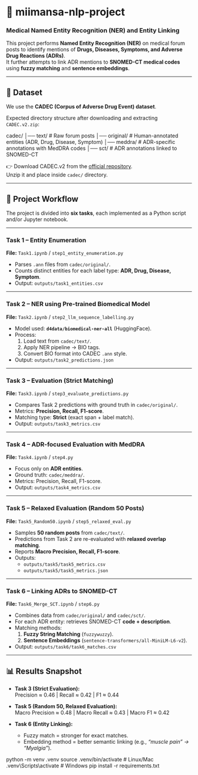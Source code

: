 # 🧬 miimansa-nlp-project
### Medical Named Entity Recognition (NER) and Entity Linking  

This project performs **Named Entity Recognition (NER)** on medical forum posts to identify mentions of **Drugs, Diseases, Symptoms, and Adverse Drug Reactions (ADRs)**.  
It further attempts to link ADR mentions to **SNOMED-CT medical codes** using **fuzzy matching** and **sentence embeddings**.  

---

## 📂 Dataset  

We use the **CADEC (Corpus of Adverse Drug Event) dataset**.  

Expected directory structure after downloading and extracting `CADEC.v2.zip`:  

cadec/
│── text/ # Raw forum posts
│── original/ # Human-annotated entities (ADR, Drug, Disease, Symptom)
│── meddra/ # ADR-specific annotations with MedDRA codes
│── sct/ # ADR annotations linked to SNOMED-CT


👉 Download CADEC.v2 from the [official repository](https://data.csiro.au/dap/landingpage?pid=csiro:20712).  
Unzip it and place inside `cadec/` directory.  

---

## 🚀 Project Workflow  

The project is divided into **six tasks**, each implemented as a Python script and/or Jupyter notebook.  

---

### **Task 1 – Entity Enumeration**  
**File:** `Task1.ipynb` / `step1_entity_enumeration.py`  
- Parses `.ann` files from `cadec/original/`.  
- Counts distinct entities for each label type: **ADR, Drug, Disease, Symptom**.  
- Output: `outputs/task1_entities.csv`  

---

### **Task 2 – NER using Pre-trained Biomedical Model**  
**File:** `Task2.ipynb` / `step2_llm_sequence_labelling.py`  
- Model used: **`d4data/biomedical-ner-all`** (HuggingFace).  
- Process:  
  1. Load text from `cadec/text/`.  
  2. Apply NER pipeline → BIO tags.  
  3. Convert BIO format into CADEC `.ann` style.  
- Output: `outputs/task2_predictions.json`  

---

### **Task 3 – Evaluation (Strict Matching)**  
**File:** `Task3.ipynb` / `step3_evaluate_predictions.py`  
- Compares Task 2 predictions with ground truth in `cadec/original/`.  
- Metrics: **Precision, Recall, F1-score**.  
- Matching type: **Strict** (exact span + label match).  
- Output: `outputs/task3_metrics.csv`  

---

### **Task 4 – ADR-focused Evaluation with MedDRA**  
**File:** `Task4.ipynb` / `step4.py`  
- Focus only on **ADR entities**.  
- Ground truth: `cadec/meddra/`.  
- Metrics: Precision, Recall, F1-score.  
- Output: `outputs/task4_metrics.csv`  

---

### **Task 5 – Relaxed Evaluation (Random 50 Posts)**  
**File:** `Task5_Random50.ipynb` / `step5_relaxed_eval.py`  
- Samples **50 random posts** from `cadec/text/`.  
- Predictions from Task 2 are re-evaluated with **relaxed overlap matching**.  
- Reports **Macro Precision, Recall, F1-score**.  
- Outputs:  
  - `outputs/task5/task5_metrics.csv`  
  - `outputs/task5/task5_metrics.json`  

---

### **Task 6 – Linking ADRs to SNOMED-CT**  
**File:** `Task6_Merge_SCT.ipynb` / `step6.py`  
- Combines data from `cadec/original/` and `cadec/sct/`.  
- For each ADR entity: retrieves SNOMED-CT **code + description**.  
- Matching methods:  
  1. **Fuzzy String Matching** (`fuzzywuzzy`).  
  2. **Sentence Embeddings** (`sentence-transformers/all-MiniLM-L6-v2`).  
- Output: `outputs/task6/task6_matches.csv`  

---

## 📊 Results Snapshot  

- **Task 3 (Strict Evaluation):**  
  Precision ≈ 0.46 | Recall ≈ 0.42 | F1 ≈ 0.44  

- **Task 5 (Random 50, Relaxed Evaluation):**  
  Macro Precision ≈ 0.48 | Macro Recall ≈ 0.43 | Macro F1 ≈ 0.42  

- **Task 6 (Entity Linking):**  
  - Fuzzy match = stronger for exact matches.  
  - Embedding method = better semantic linking (e.g., *“muscle pain” → “Myalgia”*).  

python -m venv .venv
source .venv/bin/activate   # Linux/Mac
.venv\Scripts\activate      # Windows
pip install -r requirements.txt

